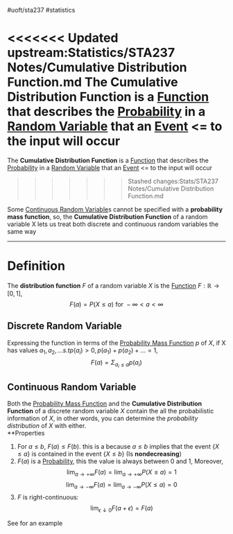 #uoft/sta237 #statistics 

<<<<<<< Updated upstream:Statistics/STA237 Notes/Cumulative Distribution Function.md
The **Cumulative Distribution Function** is a [Function](../../Mathematics/MAT235%20Notes/Function.md) that describes the [Probability](Probability.md) in a [Random Variable](Random%20Variable) that an [Event](Event.md) <= to the input will occur
=======
The **Cumulative Distribution Function** is a [Function](../../Math/MAT235%20Notes/Function.md) that describes the [Probability](Probability.md) in a [Random Variable](../STA238%20Notes/Random%20Variable.md) that an [Event](Event.md) <= to the input will occur
>>>>>>> Stashed changes:Stats/STA237 Notes/Cumulative Distribution Function.md

Some [Continuous Random Variable](Continuous%20Random%20Variable.md)s cannot be specified with a **probability mass function**, so, the **Cumulative Distribution Function** of a random variable X lets us treat both discrete and continuous random variables the same way

---

# Definition
The **distribution function** $F$ of a random variable $X$ is the [Function](../../Mathematics/MAT235%20Notes/Function.md) $F:\mathbb{R}\rightarrow[0,1]$, $$F(a) = P(X \leq a) \text{ for }-\infty<a<\infty$$
## Discrete Random Variable
Expressing the function in terms of the [Probability Mass Function](Probability%20Mass%20Function.md) *p* of *X*, if X has values $a_{1},a_{2},... s.t p(a_{i})> 0, p(a_{1})+p(a_{2})+...=1,$ $$F(a)=\Sigma_{a_{i}\leq a}p(a_{i})$$
## Continuous Random Variable


Both the [Probability Mass Function](Probability%20Mass%20Function.md) and the **Cumulative Distribution Function** of a discrete random variable *X* contain the all the probabilistic information of *X*, in other words, you can determine the *probability distribution* of *X* with either.  
**Properties

1. For $a\leq b, \ F(a)\leq F(b)$. this is a because $a \leq b$ implies that the event {$X\leq a$} is contained in the event {$X\leq b$} (Is **nondecreasing**)
2. $F(a)$ is a [Probability](Probability.md), this the value is always between 0 and 1, Moreover, $$\lim_{a\rightarrow +\infty} F(a) = \lim_{a\rightarrow +\infty}P(X\leq a) = 1$$$$\lim_{a\rightarrow -\infty} F(a) = \lim_{a\rightarrow -\infty}P(X\leq a) = 0$$ 
3. $F$ is right-continuous: $$\lim_{\epsilon \downarrow0}F(a+\epsilon) = F(a)$$


See [](Probability%20Mass%20Function.md#^f17a84) for an example